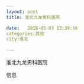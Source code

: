 ```yaml
--- 
layout: post 
title: 淮北九龙男科医院

date:   2016-05-03 13:39:56 
categories:其他  
city:淮北
  
--- 
```

   
淮北九龙男科医院

信息

